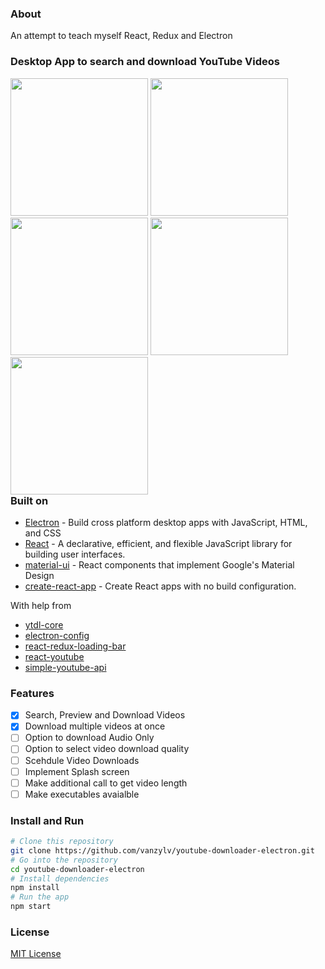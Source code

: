 ### About

An attempt to teach myself React, Redux and Electron

### Desktop App to search and download YouTube Videos
<div style="float:left">
<img src="https://i.imgur.com/Tu4yVRn.png" width="220">

<img src="https://i.imgur.com/Jr7rybd.png" width="220">

<img src="https://i.imgur.com/tU9Uvpw.png" width="220">

<img src="https://i.imgur.com/ORMi6hm.png" width="220">

<img src="https://i.imgur.com/VWLuLou.png" width="220">
</div>

### Built on

 - [Electron](https://github.com/electron/electron) - Build cross platform desktop apps with JavaScript, HTML, and CSS 
 - [React](https://github.com/facebook/react) - A declarative, efficient, and flexible JavaScript library for building user interfaces.
 - [material-ui](https://github.com/mui-org/material-ui) - React components that implement Google's Material Design
 - [create-react-app](https://github.com/facebook/create-react-app) - Create React apps with no build configuration.

With help from
 - [ytdl-core](https://github.com/fent/node-ytdl-core)
 - [electron-config](https://github.com/sindresorhus/electron-store)
 - [react-redux-loading-bar](https://github.com/mironov/react-redux-loading-bar)
 - [react-youtube](https://github.com/troybetz/react-youtube)
 - [simple-youtube-api](https://github.com/HyperCoder2975/simple-youtube-api)

### Features
 - [x] Search, Preview and Download Videos
 - [x] Download multiple videos at once
 - [ ] Option to download Audio Only
 - [ ] Option to select video download quality
 - [ ] Scehdule Video Downloads
 - [ ] Implement Splash screen
 - [ ] Make additional call to get video length
 - [ ] Make executables avaialble 

### Install and Run

```bash
# Clone this repository
git clone https://github.com/vanzylv/youtube-downloader-electron.git
# Go into the repository
cd youtube-downloader-electron
# Install dependencies
npm install
# Run the app
npm start
```

### License
[MIT License](LICENSE)

 
 